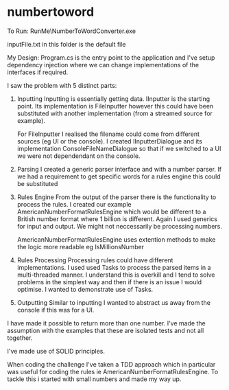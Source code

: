 # numbertoword
 
To Run:
RunMe\NumberToWordConverter.exe

inputFile.txt in this folder is the default file


My Design:
Program.cs is the entry point to the application and I've setup dependency injection where we can change implementations of the interfaces if required.

I saw the problem with 5 distinct parts:
1. Inputting
	Inputting is essentially getting data. IInputter is the starting point. Its implementation is FileInputter however this could have been
	substituted with another implementation (from a streamed source for example). 

	For FileInputter I realised the filename could come from different sources (eg UI or the console). I created IInputterDialogue and its implementation
	ConsoleFileNameDialogue so that if we switched to a UI we were not dependendant on the console.
2. Parsing
	I created a generic parser interface and with a number parser. If we had a requirement to get specific words for a rules engine this could be substituted
3. Rules Engine
	From the output of the parser there is the functionality to process the rules. I created our example AmericanNumberFormatRulesEngine which would be different to a 
	British number format where 1 billion is different. Again I used generics for input and output. We might not neccessarily be processing numbers.

	AmericanNumberFormatRulesEngine uses extention methods to make the logic more readable eg IsMillionsNumber
4. Rules Processing
	Processing rules could have different implementations. I used used Tasks to process the parsed items in a multi-threaded manner. I understand this is 
	overkill and I tend to solve problems in the simplest way and then if there is an issue I would optimise. I wanted to demonstrate use of Tasks.
5. Outputting
	Similar to inputting I wanted to abstract us away from the console if this was for a UI. 

I have made it possible to return more than one number. I've made the assumption with the examples that these are isolated tests and not all together.

I've made use of SOLID principles.

When coding the challenge I've taken a TDD approach which in particular was useful for coding the rules ie AmericanNumberFormatRulesEngine. To tackle this i started
with small numbers and made my way up.